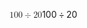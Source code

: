 <span class="katex"><span class="katex-mathml"><math xmlns="http://www.w3.org/1998/Math/MathML"><semantics><mrow><mn>100</mn><mo>÷</mo><mn>20</mn></mrow><annotation encoding="application/x-tex">100 \div 20</annotation></semantics></math></span><span class="katex-html" aria-hidden="true"><span class="base"><span class="strut" style="height:0.72777em;vertical-align:-0.08333em;"></span><span class="mord">1</span><span class="mord">0</span><span class="mord">0</span><span class="mspace" style="margin-right:0.2222222222222222em;"></span><span class="mbin">÷</span><span class="mspace" style="margin-right:0.2222222222222222em;"></span></span><span class="base"><span class="strut" style="height:0.64444em;vertical-align:0em;"></span><span class="mord">2</span><span class="mord">0</span></span></span></span>